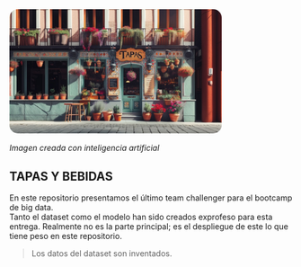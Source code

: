 <img src="imagen/bar.jpg" alt="Imagen creada con inteligencia artificial y editada con Microsoft Paint" style="border-radius: 15px; width: 75%;">

*Imagen creada con inteligencia artificial*

## TAPAS Y BEBIDAS

En este repositorio presentamos el último team challenger para el bootcamp de big data.  
Tanto el dataset como el modelo han sido creados exprofeso para esta entrega. Realmente no es la parte principal; es el despliegue de este lo que tiene peso en este repositorio.

> Los datos del dataset son inventados.

